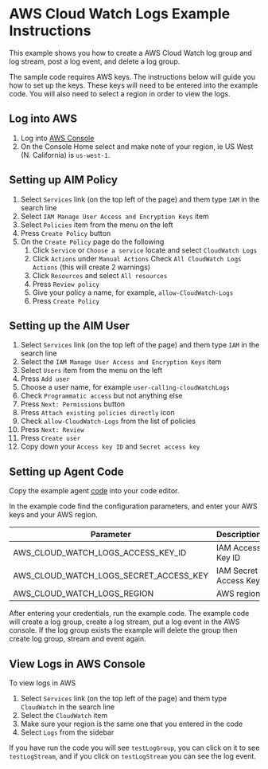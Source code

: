 # AWS Cloud Watch Logs Example Instructions

This example shows you how to create a AWS Cloud Watch log group and log stream, post a log event, and delete a log group.

The sample code requires AWS keys. The instructions below will guide you how to set up the keys. These keys will need to be entered into the example code. You will also need to select a region in order to view the logs.

## Log into AWS

1. Log into [AWS Console](https://aws.amazon.com/console/)
1. On the Console Home select and make note of your region, ie US West (N. California) is `us-west-1`.

## Setting up AIM Policy

1. Select `Services` link (on the top left of the page) and them type `IAM` in the search line
1. Select `IAM Manage User Access and Encryption Keys` item
1. Select `Policies` item from the menu on the left
1. Press `Create Policy` button
1. On the `Create Policy` page do the following
    1. Click `Service` or `Choose a service` locate and select `CloudWatch Logs`
    1. Click `Actions` under `Manual Actions` Check `All CloudWatch Logs Actions` (this will create 2 warnings)
    1. Click `Resources` and select `All resources`
    1. Press `Review policy`
    1. Give your policy a name, for example, `allow-CloudWatch-Logs`
    1. Press `Create Policy`

## Setting up the AIM User

1. Select `Services` link (on the top left of the page) and them type `IAM` in the search line
1. Select the `IAM Manage User Access and Encryption Keys` item
1. Select `Users` item from the menu on the left
1. Press `Add user`
1. Choose a user name, for example `user-calling-cloudWatchLogs`
1. Check `Programmatic access` but not anything else
1. Press `Next: Permissions` button
1. Press `Attach existing policies directly` icon
1. Check `allow-CloudWatch-Logs` from the list of policies
1. Press `Next: Review`
1. Press `Create user`
1. Copy down your `Access key ID` and `Secret access key`

## Setting up Agent Code

Copy the example agent [code](sample.agent.nut) into your code editor.

In the example code find the configuration parameters, and enter your AWS keys and your AWS region.

Parameter                               | Description
--------------------------------------- | -----------
AWS_CLOUD_WATCH_LOGS_ACCESS_KEY_ID      | IAM Access Key ID
AWS_CLOUD_WATCH_LOGS_SECRET_ACCESS_KEY  | IAM Secret Access Key
AWS_CLOUD_WATCH_LOGS_REGION             | AWS region

After entering your credentials, run the example code.
The example code will create a log group, create a log stream, put a log event in the AWS console. If the log group exists the example will delete the group then create log group, stream and event again.

## View Logs in AWS Console

To view logs in AWS

1. Select `Services` link (on the top left of the page) and them type `CloudWatch` in the search line
1. Select the `CloudWatch` item
1. Make sure your region is the same one that you entered in the code
1. Select `Logs` from the sidebar

If you have run the code you will see `testLogGroup`, you can click on it to see `testLogStream`, and if you click on `testLogStream` you can see the log event.
